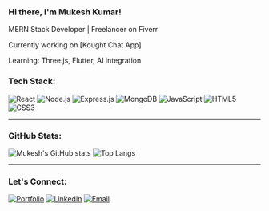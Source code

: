 ### Hi there, I'm Mukesh Kumar!

MERN Stack Developer | Freelancer on Fiverr  

Currently working on [Kought Chat App]

Learning: Three.js, Flutter, AI integration


### Tech Stack:
![React](https://img.shields.io/badge/-React-black?style=flat-square&logo=react)
![Node.js](https://img.shields.io/badge/-Node.js-black?style=flat-square&logo=node.js)
![Express.js](https://img.shields.io/badge/-Express.js-black?style=flat-square&logo=express)
![MongoDB](https://img.shields.io/badge/-MongoDB-black?style=flat-square&logo=mongodb)
![JavaScript](https://img.shields.io/badge/-JavaScript-black?style=flat-square&logo=javascript)
![HTML5](https://img.shields.io/badge/-HTML5-black?style=flat-square&logo=html5)
![CSS3](https://img.shields.io/badge/-CSS3-black?style=flat-square&logo=css3)

---

### GitHub Stats:
![Mukesh's GitHub stats](https://github-readme-stats.vercel.app/api?username=MukeshKumar3600&show_icons=true&theme=radical)
![Top Langs](https://github-readme-stats.vercel.app/api/top-langs/?username=MukeshKumar3600&layout=compact&theme=radical)

---

### Let's Connect:
[![Portfolio](https://img.shields.io/badge/-My_Portfolio-000?style=for-the-badge&logo=vercel&logoColor=white)](https://mukeshdev.site)
[![LinkedIn](https://img.shields.io/badge/-LinkedIn-0A66C2?style=for-the-badge&logo=linkedin&logoColor=white)](https://www.linkedin.com/in/stiker-mukesh-kumar)
[![Email](https://img.shields.io/badge/-Email-D14836?style=for-the-badge&logo=gmail&logoColor=white)](mailto:stikermukeshkumar@gmail.com)
